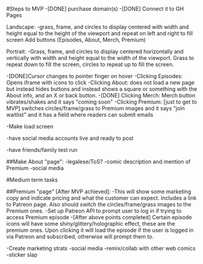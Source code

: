 #Steps to MVP
-[DONE] purchase domain(s)
-[DONE] Connect it to GH Pages

Landscape:
-grass, frame, and circles to display centered with width and height equal to the height of the viewport and repeat on left and right to fill screen
Add buttons (Episodes, About, Merch, Premium)

Portrait:
-Grass, frame, and circles to display centered horizontally and vertically with width and height equal to the width of the viewport. Grass to repeat down to fill the screen, circles to repeat up to fill the screen.

-[DONE]Cursor changes to pointer finger on hover
-Clicking Episodes: Opens iframe with icons to click
-Clicking About: does not load a new page but instead hides buttons and instead shows a square or something with the About info, and an X or back button.
-[DONE] Clicking Merch: Merch button vibrates/shakes and it says "coming soon"
-Clicking Premium: [just to get to MVP] switches circles/frame/grass to Premium images and it says "join waitlist" and it has a field where readers can submit emails

-Make load screen

-have social media accounts live and ready to post

-have friends/family test run

##Make About "page":
-legalese/ToS?
-comic description and mention of Premium
-social media



#Medium term tasks

##Premium "page" [After MVP achieved]:
-This will show some marketing copy and indicate pricing and what the customer can expect. Includes a link to Patreon page. Also should switch the circles/frame/grass images to the Premium ones.
-Set up Patreon API to prompt user to log in if trying to access Premium episode
-[After above points completed] Certain episode icons will have some shiny/glittery/holographic effect, these are the premium ones. Upon clicking it will load the episode if the user is logged in via Patreon and subscribed, otherwise will prompt them to.

-Create marketing strats
-social media
-remix/collab with other web comics
-sticker slap
